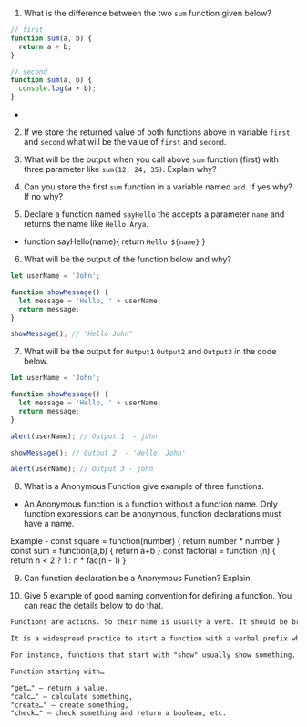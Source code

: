 1. What is the difference between the two `sum` function given below?

```js
// first
function sum(a, b) {
  return a + b;
}

// second
function sum(a, b) {
  console.log(a + b);
}
```
- 

2. If we store the returned value of both functions above in variable `first` and `second` what will be the value of `first` and `second`.

3. What will be the output when you call above `sum` function (first) with three parameter like `sum(12, 24, 35)`. Explain why?

4. Can you store the first `sum` function in a variable named `add`. If yes why? If no why?

5. Declare a function named `sayHello` the accepts a parameter `name` and returns the name like `Hello Arya`.

- function sayHello(name){
   return `Hello ${name}`
} 
6. What will be the output of the function below and why?

```js
let userName = 'John';

function showMessage() {
  let message = 'Hello, ' + userName;
  return message;
}

showMessage(); // "Hello John"
```

7. What will be the output for `Output1` `Output2` and `Output3` in the code below.

```js
let userName = 'John';

function showMessage() {
  let message = 'Hello, ' + userName;
  return message;
}

alert(userName); // Output 1  - john

showMessage(); // Output 2  - 'Hello, John'

alert(userName); // Output 3 - john
```

8. What is a Anonymous Function give example of three functions.
- An Anonymous function is a function without a function name. Only function expressions can be anonymous, function declarations must have a name.

Example - const square = function(number) { return number * number }
          const sum = function(a,b) { return a+b }
          const factorial = function (n) { return n < 2 ? 1 : n * fac(n - 1) }



9. Can function declaration be a Anonymous Function? Explain

10. Give 5 example of good naming convention for defining a function. You can read the details below to do that.

```md
Functions are actions. So their name is usually a verb. It should be brief, as accurate as possible and describe what the function does, so that someone reading the code gets an indication of what the function does.

It is a widespread practice to start a function with a verbal prefix which vaguely describes the action. There must be an agreement within the team on the meaning of the prefixes.

For instance, functions that start with "show" usually show something.

Function starting with…

"get…" – return a value,
"calc…" – calculate something,
"create…" – create something,
"check…" – check something and return a boolean, etc.
```
